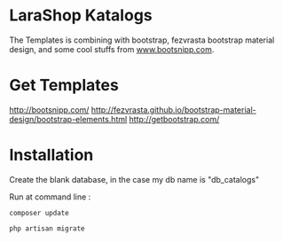 # LaraShop Katalogs
  The Templates is combining with bootstrap, fezvrasta bootstrap material design, and some cool stuffs from www.bootsnipp.com.
  
# Get Templates
  http://bootsnipp.com/
  http://fezvrasta.github.io/bootstrap-material-design/bootstrap-elements.html
  http://getbootstrap.com/
  
# Installation

  Create the blank database, in the case my db name is "db_catalogs"
  
  Run at command line :
  
  ```shell
  composer update
  ```
  
  ```shell
  php artisan migrate
  ```
